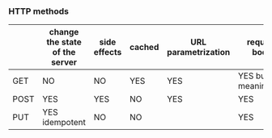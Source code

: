 ### HTTP methods

|      | change the state of the server | side effects | cached | URL parametrization | request body        |
|------|--------------------------------|--------------|--------|---------------------|---------------------|
| GET  | NO                             | NO           | YES    | YES                 | YES but meaningless |
| POST | YES                            | YES          | NO     | YES                 | YES                 |
| PUT  | YES idempotent                 | NO           | NO     |                     | YES                 |